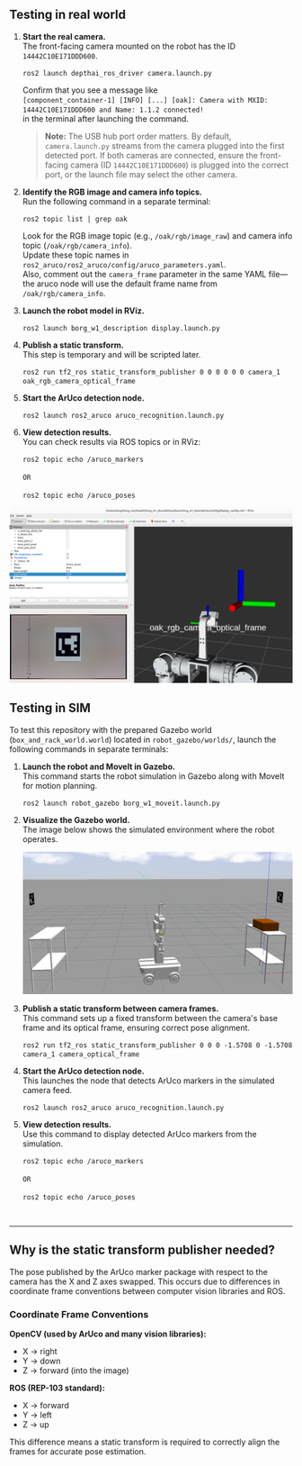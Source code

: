 ## Testing in real world
1. **Start the real camera.**  
    The front-facing camera mounted on the robot has the ID `14442C10E171DDD600`.

    ```
    ros2 launch depthai_ros_driver camera.launch.py
    ```
    Confirm that you see a message like  
    `[component_container-1] [INFO] [...] [oak]: Camera with MXID: 14442C10E171DDD600 and Name: 1.1.2 connected!`  
    in the terminal after launching the command.

    > **Note:** The USB hub port order matters. By default, `camera.launch.py` streams from the camera plugged into the first detected port. If both cameras are connected, ensure the front-facing camera (ID `14442C10E171DDD600`) is plugged into the correct port, or the launch file may select the other camera.

2. **Identify the RGB image and camera info topics.**  
    Run the following command in a separate terminal:

    ```
    ros2 topic list | grep oak
    ```
    Look for the RGB image topic (e.g., `/oak/rgb/image_raw`) and camera info topic (`/oak/rgb/camera_info`).  
    Update these topic names in `ros2_aruco/ros2_aruco/config/aruco_parameters.yaml`.  
    Also, comment out the `camera_frame` parameter in the same YAML file—the aruco node will use the default frame name from `/oak/rgb/camera_info`.

3. **Launch the robot model in RViz.**

    ```
    ros2 launch borg_w1_description display.launch.py
    ```

4. **Publish a static transform.**  
    This step is temporary and will be scripted later.

    ```
    ros2 run tf2_ros static_transform_publisher 0 0 0 0 0 0 camera_1 oak_rgb_camera_optical_frame
    ```

5. **Start the ArUco detection node.**

    ```
    ros2 launch ros2_aruco aruco_recognition.launch.py
    ```

6. **View detection results.**  
    You can check results via ROS topics or in RViz:

    ```
    ros2 topic echo /aruco_markers

    OR 

    ros2 topic echo /aruco_poses
    ```

![ArUco Detection Example](documentation/aruco_detection_real.png)


## Testing in SIM

To test this repository with the prepared Gazebo world (`box_and_rack_world.world`) located in `robot_gazebo/worlds/`, launch the following commands in separate terminals:

1. **Launch the robot and MoveIt in Gazebo.**  
    This command starts the robot simulation in Gazebo along with MoveIt for motion planning.

    ```
    ros2 launch robot_gazebo borg_w1_moveit.launch.py
    ```

2. **Visualize the Gazebo world.**  
    The image below shows the simulated environment where the robot operates.

    ![Gazebo World](documentation/world.png)

3. **Publish a static transform between camera frames.**  
    This command sets up a fixed transform between the camera's base frame and its optical frame, ensuring correct pose alignment.

    ```
    ros2 run tf2_ros static_transform_publisher 0 0 0 -1.5708 0 -1.5708 camera_1 camera_optical_frame
    ```

4. **Start the ArUco detection node.**  
    This launches the node that detects ArUco markers in the simulated camera feed.

    ```
    ros2 launch ros2_aruco aruco_recognition.launch.py
    ```

5. **View detection results.**  
    Use this command to display detected ArUco markers from the simulation.

    ```
    ros2 topic echo /aruco_markers
    
    OR 

    ros2 topic echo /aruco_poses
    ```
    ```


---

## Why is the static transform publisher needed?

The pose published by the ArUco marker package with respect to the camera has the X and Z axes swapped. This occurs due to differences in coordinate frame conventions between computer vision libraries and ROS.

### Coordinate Frame Conventions

**OpenCV (used by ArUco and many vision libraries):**
- X → right
- Y → down
- Z → forward (into the image)

**ROS (REP-103 standard):**
- X → forward
- Y → left
- Z → up

This difference means a static transform is required to correctly align the frames for accurate pose estimation.

